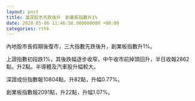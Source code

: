 ```yaml
---
layout: post
title: 滬深股市先跌後升　創業板指數升1%
date: 2020-05-06 11:46:50.000000000 +08:00
categories: rthk
---
```


內地股市長假期後復市，三大指數先跌後升，創業板指數升1%。
 
上證指數初段跌1%，其後跌幅逐步收窄，中午收市前掉頭回升，半日收報2862點，升2點。半導體及汽車股升幅較大。

深證成份指數報10804點，升82點，升幅0.77%。

創業板指數報2091點，升22點，升幅1.07%。
